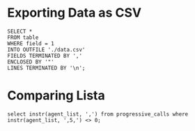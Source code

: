 # Exporting Data as CSV

```
SELECT *
FROM table 
WHERE field = 1
INTO OUTFILE './data.csv'
FIELDS TERMINATED BY ','
ENCLOSED BY '"'
LINES TERMINATED BY '\n';
```

# Comparing Lista
```
select instr(agent_list, ',') from progressive_calls where instr(agent_list, ',5,') <> 0; 
```
